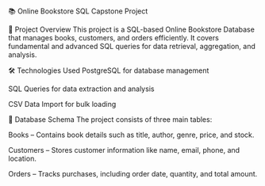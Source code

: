 📚 Online Bookstore SQL Capstone Project

📌 Project Overview
This project is a SQL-based Online Bookstore Database that manages books, customers, and orders efficiently. It covers fundamental and advanced SQL queries for data retrieval, aggregation, and analysis.

🛠️ Technologies Used
PostgreSQL for database management

SQL Queries for data extraction and analysis

CSV Data Import for bulk loading

📂 Database Schema
The project consists of three main tables:

Books – Contains book details such as title, author, genre, price, and stock.

Customers – Stores customer information like name, email, phone, and location.

Orders – Tracks purchases, including order date, quantity, and total amount.

